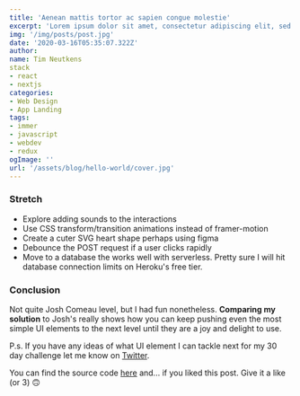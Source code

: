 ```yaml
---
title: 'Aenean mattis tortor ac sapien congue molestie'
excerpt: 'Lorem ipsum dolor sit amet, consectetur adipiscing elit, sed do eiusmod tempor incididunt ut labore et dolore magna aliqua. Praesent elementum facilisis leo vel fringilla est ullamcorper eget. At imperdiet dui accumsan sit amet nulla facilities morbi tempus.'
img: '/img/posts/post.jpg'
date: '2020-03-16T05:35:07.322Z'
author:
name: Tim Neutkens
stack
- react
- nextjs
categories:
- Web Design
- App Landing
tags:
- immer
- javascript
- webdev
- redux
ogImage: ''
url: '/assets/blog/hello-world/cover.jpg'
---
```


### Stretch

- Explore adding sounds to the interactions
- Use CSS transform/transition animations instead of framer-motion
- Create a cuter SVG heart shape perhaps using figma
- Debounce the POST request if a user clicks rapidly
- Move to a database the works well with serverless. Pretty sure I will hit database connection limits on Heroku's free tier.

### Conclusion

Not quite Josh Comeau level, but I had fun nonetheless. **Comparing my solution** to Josh's really shows how you can keep pushing even the most simple UI elements to the next level until they are a joy and delight to use.

P.s. If you have any ideas of what UI element I can tackle next for my 30 day challenge let me know on [Twitter](https://twitter.com/delba_oliveira).

You can find the source code [here](https://github.com/delbaoliveira/website/blob/main/ui/LikeButton.tsx) and... if you liked this post. Give it a like (or 3) 🙃
